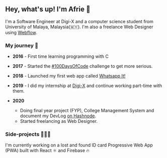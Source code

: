## Hey, what's up! I'm Afrie 👋

I'm a Software Engineer at Digi-X and a computer science student from University of Malaya, Malaysia(🇲🇾). I'm also a freelance Web Designer using [Webflow](https://webflow.com).

### My journey 🚀
+ **2016** - First time learning programming with C
+ **2017** - Started the [#100DaysOfCode](https://dev.to/afrie/personal-project-100daysofcode-58bj) challenge to get more serious.
+ **2018** - Launched my first web app called [Whatsapp It!](https://whaatsappit.web.app)
+ **2019** - I did my internship at [Digi-X](https://digi-x.my) and continue working part-time with them.

+ **2020**
    - Doing final year project (FYP), College Management System and document my DevLog [on Hashnode](https://afrie.hashnode.dev).
    - Started freelancing as Web Designer.
    

### Side-projects 👨🏻‍💻
I'm currently working on a lost and found ID card Progressive Web App (PWA) built with React ⚛ and Firebase 🔥
